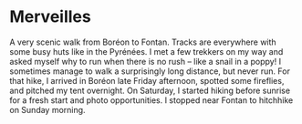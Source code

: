 # Merveilles

A very scenic walk from Boréon to Fontan. Tracks are everywhere with some busy huts like in the Pyrénées. I met a few trekkers on my way and asked myself why to run when there is no rush – like a snail in a poppy! I sometimes manage to walk a surprisingly long distance, but never run. For that hike, I arrived in Boréon late Friday afternoon, spotted some fireflies, and pitched my tent overnight. On Saturday, I started hiking before sunrise for a fresh start and photo opportunities. I stopped near Fontan to hitchhike on Sunday morning.
